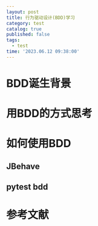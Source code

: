 ```yaml
---
layout: post
title: 行为驱动设计(BDD)学习
category: test
catalog: true
published: false
tags:
  - test
time: '2023.06.12 09:38:00'
---
```

# BDD诞生背景

# 用BDD的方式思考

# 如何使用BDD

## JBehave

## pytest bdd

# 参考文献
